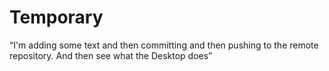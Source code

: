# Temporary
 “I'm adding
some text and then committing and then pushing to the remote repository. And then see
what the Desktop does”